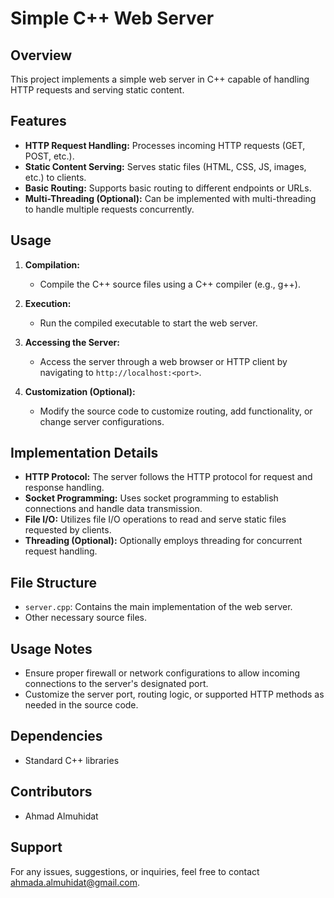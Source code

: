 # Simple C++ Web Server

## Overview
This project implements a simple web server in C++ capable of handling HTTP requests and serving static content.

## Features
- **HTTP Request Handling:** Processes incoming HTTP requests (GET, POST, etc.).
- **Static Content Serving:** Serves static files (HTML, CSS, JS, images, etc.) to clients.
- **Basic Routing:** Supports basic routing to different endpoints or URLs.
- **Multi-Threading (Optional):** Can be implemented with multi-threading to handle multiple requests concurrently.

## Usage
1. **Compilation:**
   - Compile the C++ source files using a C++ compiler (e.g., g++).

2. **Execution:**
   - Run the compiled executable to start the web server.

3. **Accessing the Server:**
   - Access the server through a web browser or HTTP client by navigating to `http://localhost:<port>`.

4. **Customization (Optional):**
   - Modify the source code to customize routing, add functionality, or change server configurations.

## Implementation Details
- **HTTP Protocol:** The server follows the HTTP protocol for request and response handling.
- **Socket Programming:** Uses socket programming to establish connections and handle data transmission.
- **File I/O:** Utilizes file I/O operations to read and serve static files requested by clients.
- **Threading (Optional):** Optionally employs threading for concurrent request handling.

## File Structure
- `server.cpp`: Contains the main implementation of the web server.
- Other necessary source files.

## Usage Notes
- Ensure proper firewall or network configurations to allow incoming connections to the server's designated port.
- Customize the server port, routing logic, or supported HTTP methods as needed in the source code.

## Dependencies
- Standard C++ libraries

## Contributors
- Ahmad Almuhidat

## Support
For any issues, suggestions, or inquiries, feel free to contact ahmada.almuhidat@gmail.com.

